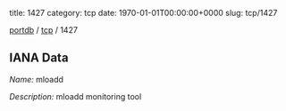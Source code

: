 title: 1427
category: tcp
date: 1970-01-01T00:00:00+0000
slug: tcp/1427

[portdb](/) / [tcp](/category/tcp.html) / 1427


## IANA Data

_Name:_ mloadd

_Description:_ mloadd monitoring tool

